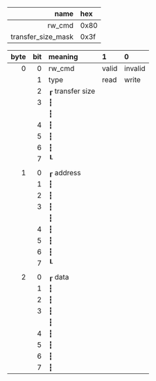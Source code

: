 |name              |hex |
|-:                |:-  |
|rw_cmd            |0x80|
|transfer_size_mask|0x3f|

|byte|bit|meaning        |1    |0      |
|-:  |-: |:-             |:-   |:-     |
|0   |0  |rw_cmd         |valid|invalid|
|    |1  |type           |read |write  |
|    |2  |┎ transfer size|     |       |
|    |3  |┇              |     |       |
|    |   |┇              |     |       |
|    |4  |┇              |     |       |
|    |5  |┇              |     |       |
|    |6  |┇              |     |       |
|    |7  |┖              |     |       |
|    |   |               |     |       |
|1   |0  |┎ address      |     |       |
|    |1  |┇              |     |       |
|    |2  |┇              |     |       |
|    |3  |┇              |     |       |
|    |   |┇              |     |       |
|    |4  |┇              |     |       |
|    |5  |┇              |     |       |
|    |6  |┇              |     |       |
|    |7  |┖              |     |       |
|    |   |               |     |       |
|2   |0  |┎ data         |     |       |
|    |1  |┇              |     |       |
|    |2  |┇              |     |       |
|    |3  |┇              |     |       |
|    |   |┇              |     |       |
|    |4  |┇              |     |       |
|    |5  |┇              |     |       |
|    |6  |┇              |     |       |
|    |7  |┇              |     |       |